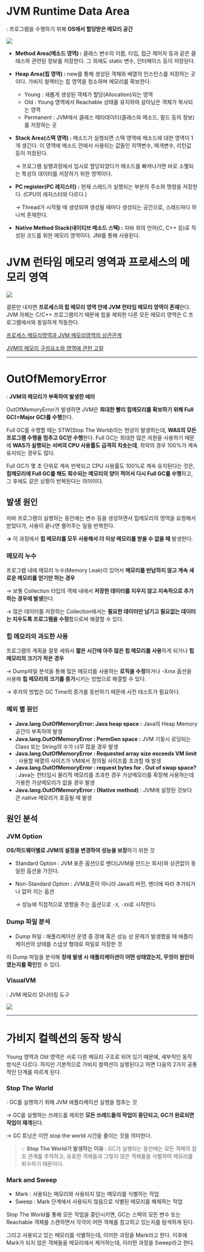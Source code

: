 # JVM Runtime Data Area

: 프로그램을 수행하기 위해 **OS에서 할당받은 메모리 공간**

![](https://img1.daumcdn.net/thumb/R1280x0/?scode=mtistory2&fname=https%3A%2F%2Fblog.kakaocdn.net%2Fdn%2FcEjHLD%2Fbtq4YtqCAGY%2FrrVrI45UWSH2LqslkP8Wg0%2Fimg.png)

- **Method Area(메소드 영역) :** 클래스 변수의 이름, 타입, 접근 제어자 등과 같은 클래스와 관련된 정보를 저장한다. 그 외에도 static 변수, 인터페이스 등이 저장된다.
- **Heap Area(힙 영역) :** new를 통해 생성된 객체와 배열의 인스턴스를 저장하는 곳이다. 가비지 컬렉터는 힙 영역을 청소하며 메모리를 확보한다.
    - Young : 새롭게 생성된 객체가 할당(Allocation)되는 영역
    - Old : Young 영역에서 Reachable 상태를 유지하여 살아남은 객체가 복사되는 영역
    - Permanent : JVM에서 클래스 메타데이터(클래스와 메소드, 필드 등의 정보)를 저장하는 곳
- **Stack Area(스택 영역) :** 메소드가 실행되면 스택 영역에 메소드에 대한 영역이 1개 생긴다. 이 영역에 메소드 안에서 사용되는 값들인 지역변수, 매개변수, 리턴값 등이 저장된다.
    
    → 프로그램 실행과정에서 임시로 할당되었다가 메소드를 빠져나가면 바로 소멸되는 특성의 데이터를 저장하기 위한 영역이다.
    
- **PC register(PC 레지스터) :** 현재 스레드가 실행되는 부분의 주소와 명령을 저장한다. (CPU의 레지스터와 다르다.)
    
    → Thread가 시작될 때 생성되며 생성될 때마다 생성되는 공간으로, 스레드마다 하나씩 존재한다.
    
- **Native Method Stack(네이티브 메소드 스택) :** 자바 외의 언어(C, C++ 등)로 작성된 코드를 위한 메모리 영역이다. JNI를 통해 사용된다.

# JVM 런타임 메모리 영역과 프로세스의 메모리 영역

![](https://cdn.inflearn.com/public/files/posts/0e107917-7450-4a98-8fff-a09a2a9475d6/02-javaheap720x318.jpg)

결론만 내자면 **프로세스의 힙 메모리 영역 안에 JVM 런타임 메모리 영역이 존재**한다. <br>
JVM 자체는 C/C++ 프로그램이기 때문에 힙을 제외한 다른 모든 메모리 영역은 C 프로그램에서와 동일하게 작동한다.

[프로세스 메모리영역과 JVM 메모리영역의 상관관계](https://www.inflearn.com/community/questions/1095377/%ED%94%84%EB%A1%9C%EC%84%B8%EC%8A%A4-%EB%A9%94%EB%AA%A8%EB%A6%AC%EC%98%81%EC%97%AD%EA%B3%BC-jvm-%EB%A9%94%EB%AA%A8%EB%A6%AC%EC%98%81%EC%97%AD%EC%9D%98-%EC%83%81%EA%B4%80%EA%B4%80%EA%B3%84?srsltid=AfmBOoq1smL2SVl8epeZp5i-Dzc8q5fPQjl-7AuNNXtjUYywJBVJEpgp)

[JVM의 메모리 구성요소와 영역에 관한 고찰](https://dkswnkk.tistory.com/440)

---

# OutOfMemoryError

: **JVM의 메모리가 부족하여 발생한 에러**

OutOfMemoryError가 발생하면 JVM은 **최대한 빨리 힙메모리를 확보하기 위해 Full GC(=Major GC)를 수행**한다. 

Full GC를 수행할 때는 STW(Stop The World)라는 현상이 발생하는데, **WAS의 모든 프로그램 수행을 멈추고 GC만 수행**한다. Full GC는 최대한 많은 자원을 사용하기 때문에 **WAS가 실행되는 서버의 CPU 사용률도 급격히 치솟는데**, 최악의 경우 100%가 계속 유지되는 경우도 많다.

Full GC가 몇 초 단위로 계속 반복되고 CPU 사용률도 100%로 계속 유지된다는 것은, **힙메모리에 Full GC를 해도 회수되는 메모리의 양이 적어서 다시 Full GC를 수행**하고, 그 후에도 같은 상황이 반복된다는 의미이다. 

## 발생 원인

자바 프로그램이 실행하는 동안에는 변수 등을 생성하면서 힙메모리의 영역을 요청해서 받았다가, 사용이 끝나면 풀어주는 일을 반복한다.

**→** 이 과정에서 **힙 메모리를 모두 사용해서 더 이상 메모리를 받을 수 없을 때** 발생한다.

### 메모리 누수

프로그램 내에 메모리 누수(Memory Leak)이 있어서 **메모리를 반납하지 않고 계속 새로운 메모리를 얻기만 하는 경우**

→ 보통 Collection 타입의 객체 내에서 **저장한 데이터를 지우지 않고 지속적으로 추가하는 경우에 발생**한다.

→ 많은 데이터를 저장하는 Collection에서는 **필요한 데이터만 남기고 필요없는 데이터는 지우도록 프로그램을 수정**함으로써 해결할 수 있다.

### 힙 메모리의 과도한 사용

프로그램의 계획을 잘못 세워서 **짧은 시간에 아주 많은 힙 메모리를 사용**하게 되거나 **힙 메모리의 크기가 작은 경우**

→ Dump파일 분석을 통해 많은 메모리를 사용하는 **로직을 수정**하거나 -Xmx 옵션을 사용해 **힙 메모리의 크기를 증가**시키는 방법으로 해결할 수 있다.

→ 후자의 방법은 GC Time의 증가를 동반하기 때문에 사전 테스트가 필요하다.

### 예외 별 원인

- **Java.lang.OutOfMemoryError: Java heap space :** Java의 Heap Memory 공간이 부족하여 발생
- **Java.lang.OutOfMemoryError : PermGen space :** JVM 기동시 로딩되는 Class 또는 String의 수가 너무 많을 경우 발생
- **Java.lang.OutOfMemoryError : Requested array size exceeds VM limit** : 사용할 배열의 사이즈가 VM에서 정의될 사이즈를 초과할 때 발생
- **Java.lang.OutOfMemoryError : request bytes for . Out of swap space?** : Java는 런타임시 물리적 메모리를 초과한 경우 가상메모리를 확장해 사용하는데 가용한 가상메모리가 없을 경우 발생
- **Java.lang.OutOfMemoryError : (Native method)** : JVM에 설정된 것보다 큰 native 메모리가 호출될 때 발생

## 원인 분석

### JVM Option

**OS/하드웨어별로 JVM의 설정을 변경하여 성능을 보장**하기 위한 것

- Standard Option : JVM 표준 옵션으로 벤더(JVM을 만드는 회사)와 상관없이 동일한 옵션을 가진다.
- Non-Standard Option : JVM표준이 아니라 Java의 버전, 벤더에 따라 추가되거나 없어 지는 옵션
    
    → 성능에 직접적으로 영향을 주는 옵션으로 `-X`, `-XX`로 시작한다.
    

### Dump 파일 분석

- Dump 파일 : 애플리케이션 운영 중 장애 혹은 성능 상 문제가 발생했을 때 애플리케이션의 상태를 스냅샷 형태로 파일로 저장한 것

이 Dump 파일을 분석해 **장애 발생 시 애플리케이션이 어떤 상태였는지, 무엇이 원인이였는지를 확인**할 수 있다.

### VisualVM
: JVM 메모리 모니터링 도구

![](https://img1.daumcdn.net/thumb/R1280x0/?scode=mtistory2&fname=https%3A%2F%2Fblog.kakaocdn.net%2Fdn%2FXBy0M%2FbtrZPTmW7QK%2FqalmiHuH6Y5vV6nTweOIck%2Fimg.png)

---

# 가비지 컬렉션의 동작 방식

Young 영역과 Old 영역은 서로 다른 메모리 구조로 되어 있기 때문에, 세부적인 동작 방식은 다르다. 하지만 기본적으로 가비지 컬렉션이 실행된다고 하면 다음의 2가지 공통적인 단계를 따르게 된다.

### Stop The World

: GC를 실행하기 위해 JVM 애플리케이션 실행을 멈추는 것

→ GC를 실행하는 쓰레드를 제외한 **모든 쓰레드들의 작업이 중단되고, GC가 완료되면 작업이 재개**된다.

→ GC 튜닝은 이런 stop the world 시간을 줄이는 것을 의미한다.

> 💡 **Stop The World가 발생하는 이유** : GC가 실행되는 동안에는 모든 객체의 참조 관계를 추적하고, 
유효한 객체들과 그렇지 않은 객체들을 식별하여 메모리를 회수하기 때문이다.


### Mark and Sweep

- Mark : 사용되는 메모리와 사용되지 않는 메모리를 식별하는 작업
- Sweep : Mark 단계에서 사용되지 않음으로 식별된 메모리를 해제하는 작업

Stop The World를 통해 모든 작업을 중단시키면, GC는 스택의 모든 변수 또는 Reachable 객체를 스캔하면서 각각이 어떤 객체를 참고하고 있는지를 탐색하게 된다. 

그리고 사용되고 있는 메모리를 식별하는데, 이러한 과정을 Mark라고 한다. 이후에 Mark가 되지 않은 객체들을 메모리에서 제거하는데, 이러한 과정을 Sweep라고 한다.